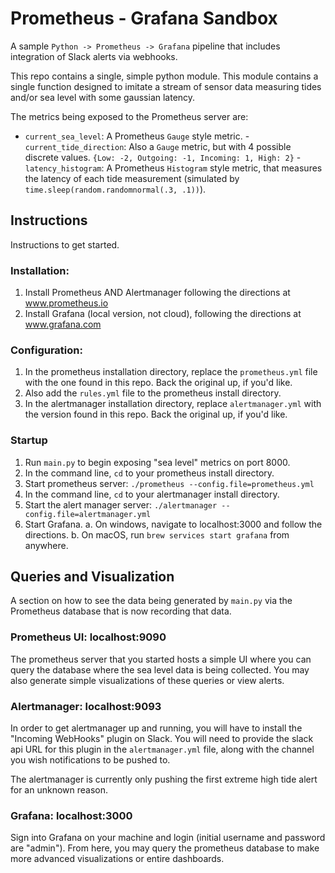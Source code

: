 # Prometheus - Grafana Sandbox

A sample `Python -> Prometheus -> Grafana` pipeline that includes integration of Slack alerts via webhooks. 

This repo contains a single, simple python module. This module contains a single function designed to imitate a stream of sensor data measuring tides and/or sea level with some gaussian latency. 

The metrics being exposed to the Prometheus server are:
- `current_sea_level`: A Prometheus `Gauge` style metric.
-`current_tide_direction`: Also a `Gauge` metric, but with 4 possible discrete values. `{Low: -2, Outgoing: -1, Incoming: 1, High: 2}`
-`latency_histogram`: A Prometheus `Histogram` style metric, that measures the latency of each tide measurement (simulated by `time.sleep(random.randomnormal(.3, .1))`).

## Instructions
Instructions to get started.

### Installation:
1. Install Prometheus AND Alertmanager following the directions at www.prometheus.io
2. Install Grafana (local version, not cloud), following the directions at www.grafana.com
### Configuration:
1. In the prometheus installation directory, replace the `prometheus.yml` file with the one found in this repo. Back the original up, if you'd like. 
2. Also add the `rules.yml` file to the prometheus install directory.
3. In the alertmanager installation directory, replace `alertmanager.yml` with the version found in this repo. Back the original up, if you'd like. 
### Startup
1. Run `main.py` to begin exposing "sea level" metrics on port 8000.
2. In the command line, `cd` to your prometheus install directory.
3. Start prometheus server: `./prometheus --config.file=prometheus.yml` 
4. In the command line, `cd` to your alertmanager install directory.
5. Start the alert manager server: `./alertmanager --config.file=alertmanager.yml`
6. Start Grafana. 
    a. On windows, navigate to localhost:3000 and follow the directions.
    b. On macOS, run `brew services start grafana` from anywhere.
## Queries and Visualization
A section on how to see the data being generated by `main.py` via the Prometheus database that is now recording that data.
### Prometheus UI: localhost:9090
The prometheus server that you started hosts a simple UI where you can query the database where the sea level data is being collected. You may also generate simple visualizations of these queries or view alerts. 
### Alertmanager: localhost:9093
In order to get alertmanager up and running, you will have to install the "Incoming WebHooks" plugin on Slack. You will need to provide the slack api URL for this plugin in the `alertmanager.yml` file, along with the channel you wish notifications to be pushed to. 

The alertmanager is currently only pushing the first extreme high tide alert for an unknown reason. 
### Grafana: localhost:3000
Sign into Grafana on your machine and login (initial username and password are "admin"). From here, you may query the prometheus database to make more advanced visualizations or entire dashboards. 






